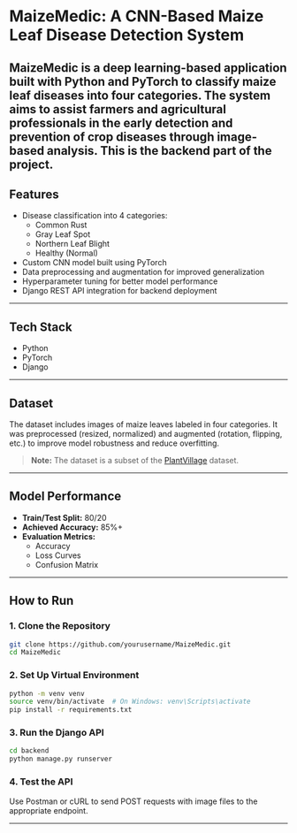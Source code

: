 # MaizeMedic: A CNN-Based Maize Leaf Disease Detection System

MaizeMedic is a deep learning-based application built with Python and PyTorch to classify maize leaf diseases into four categories. The system aims to assist farmers and agricultural professionals in the early detection and prevention of crop diseases through image-based analysis.
This is the backend part of the project.
---

## Features

- Disease classification into 4 categories:
  - Common Rust  
  - Gray Leaf Spot  
  - Northern Leaf Blight  
  - Healthy (Normal)
- Custom CNN model built using PyTorch
- Data preprocessing and augmentation for improved generalization
- Hyperparameter tuning for better model performance
- Django REST API integration for backend deployment

---

## Tech Stack
- Python  
- PyTorch  
- Django 

---

## Dataset

The dataset includes images of maize leaves labeled in four categories. It was preprocessed (resized, normalized) and augmented (rotation, flipping, etc.) to improve model robustness and reduce overfitting.

> **Note:** The dataset is a subset of the [PlantVillage](https://www.kaggle.com/datasets/emmarex/plantdisease) dataset.

---

## Model Performance

- **Train/Test Split:** 80/20  
- **Achieved Accuracy:** 85%+  
- **Evaluation Metrics:**
  - Accuracy
  - Loss Curves
  - Confusion Matrix

---

## How to Run

### 1. Clone the Repository

```bash
git clone https://github.com/yourusername/MaizeMedic.git
cd MaizeMedic
```

### 2. Set Up Virtual Environment

```bash
python -m venv venv
source venv/bin/activate  # On Windows: venv\Scripts\activate
pip install -r requirements.txt
```
### 3. Run the Django API

```bash
cd backend
python manage.py runserver
```

### 4. Test the API

Use Postman or cURL to send POST requests with image files to the appropriate endpoint.

---
